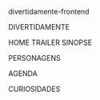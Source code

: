 divertidamente-frontend

DIVERTIDAMENTE

HOME
	TRAILER
	SINOPSE


PERSONAGENS

AGENDA

CURIOSIDADES
